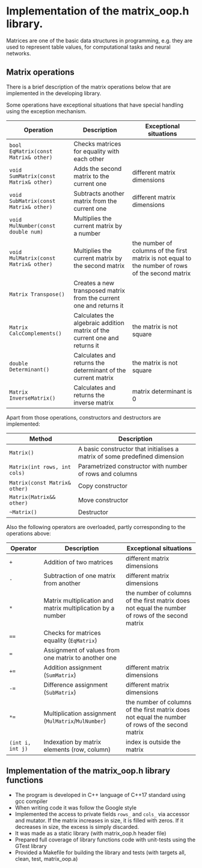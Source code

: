 # Implementation of the matrix_oop.h library.

Matrices are one of the basic data structures in programming, e.g. they are used to represent table values, for computational tasks and neural networks.

## Matrix operations

There is a brief description of the matrix operations below that are implemented in the developing library.

Some operations have exceptional situations that have special handling using the exception mechanism.

| Operation                                | Description                                                                | Exceptional situations                                                                            |
| ---------------------------------------- | -------------------------------------------------------------------------- | ------------------------------------------------------------------------------------------------- |
| `bool EqMatrix(const Matrix& other)`  | Checks matrices for equality with each other                               |                                                                                                   |
| `void SumMatrix(const Matrix& other)` | Adds the second matrix to the current one                                  | different matrix dimensions                                                                       |
| `void SubMatrix(const Matrix& other)` | Subtracts another matrix from the current one                              | different matrix dimensions                                                                       |
| `void MulNumber(const double num) `      | Multiplies the current matrix by a number                                  |                                                                                                   |
| `void MulMatrix(const Matrix& other)` | Multiplies the current matrix by the second matrix                         | the number of columns of the first matrix is not equal to the number of rows of the second matrix |
| `Matrix Transpose()`                  | Creates a new transposed matrix from the current one and returns it        |                                                                                                   |
| `Matrix CalcComplements()`            | Calculates the algebraic addition matrix of the current one and returns it | the matrix is not square                                                                          |
| `double Determinant()`                   | Calculates and returns the determinant of the current matrix               | the matrix is not square                                                                          |
| `Matrix InverseMatrix()`              | Calculates and returns the inverse matrix                                  | matrix determinant is 0                                                                           |

Apart from those operations, constructors and destructors are implemented:

| Method                              | Description                                                                |
| ----------------------------------- | -------------------------------------------------------------------------- |
| `Matrix()`                       | A basic constructor that initialises a matrix of some predefined dimension |
| `Matrix(int rows, int cols) `    | Parametrized constructor with number of rows and columns                   |
| `Matrix(const Matrix& other)` | Copy constructor                                                           |
| `Matrix(Matrix&& other)`      | Move constructor                                                           |
| `~Matrix()`                      | Destructor                                                                 |

Also the following operators are overloaded, partly corresponding to the operations above:

| Operator         | Description                                                 | Exceptional situations                                                                           |
| ---------------- | ----------------------------------------------------------- | ------------------------------------------------------------------------------------------------ |
| `+`              | Addition of two matrices                                    | different matrix dimensions                                                                      |
| `-`              | Subtraction of one matrix from another                      | different matrix dimensions                                                                      |
| `*`              | Matrix multiplication and matrix multiplication by a number | the number of columns of the first matrix does not equal the number of rows of the second matrix |
| `==`             | Checks for matrices equality (`EqMatrix`)                   |                                                                                                  |
| `=`              | Assignment of values from one matrix to another one         |                                                                                                  |
| `+=`             | Addition assignment (`SumMatrix`)                           | different matrix dimensions                                                                      |
| `-=`             | Difference assignment (`SubMatrix`)                         | different matrix dimensions                                                                      |
| `*=`             | Multiplication assignment (`MulMatrix`/`MulNumber`)         | the number of columns of the first matrix does not equal the number of rows of the second matrix |
| `(int i, int j)` | Indexation by matrix elements (row, column)                 | index is outside the matrix                                                                      |

## Implementation of the matrix_oop.h library functions

- The program is developed in C++ language of C++17 standard using gcc compiler
- When writing code it was follow the Google style
- Implemented the access to private fields `rows_` and `cols_` via accessor and mutator. If the matrix increases in size, it is filled with zeros. If it decreases in size, the excess is simply discarded.
- It was made as a static library (with matrix_oop.h header file)
- Prepared full coverage of library functions code with unit-tests using the GTest library
- Provided a Makefile for building the library and tests (with targets all, clean, test, matrix_oop.a)
